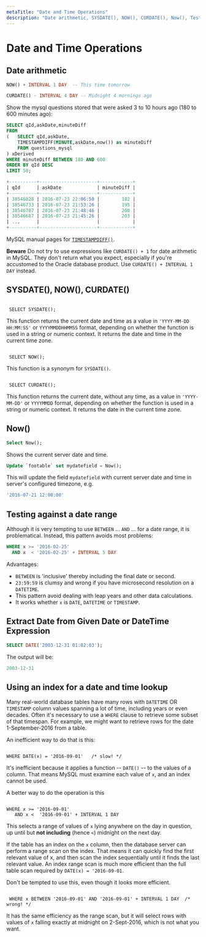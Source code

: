```yaml
---
metaTitle: "Date and Time Operations"
description: "Date arithmetic, SYSDATE(), NOW(), CURDATE(), Now(), Testing against a date range, Extract Date from Given Date or DateTime Expression, Using an index for a date and time lookup"
---
```


# Date and Time Operations




## Date arithmetic


```sql
NOW() + INTERVAL 1 DAY  -- This time tomorrow

CURDATE() - INTERVAL 4 DAY -- Midnight 4 mornings ago

```

Show the mysql questions stored that were
asked 3 to 10 hours ago (180 to 600 minutes ago):

```sql
SELECT qId,askDate,minuteDiff  
FROM 
(   SELECT qId,askDate,
    TIMESTAMPDIFF(MINUTE,askDate,now()) as minuteDiff 
    FROM questions_mysql 
) xDerived 
WHERE minuteDiff BETWEEN 180 AND 600 
ORDER BY qId DESC 
LIMIT 50;

+----------+---------------------+------------+
| qId      | askDate             | minuteDiff |
+----------+---------------------+------------+
| 38546828 | 2016-07-23 22:06:50 |        182 |
| 38546733 | 2016-07-23 21:53:26 |        195 |
| 38546707 | 2016-07-23 21:48:46 |        200 |
| 38546687 | 2016-07-23 21:45:26 |        203 |
| ...      |                     |            |
+----------+---------------------+------------+

```

MySQL manual pages for [`TIMESTAMPDIFF()`](https://dev.mysql.com/doc/refman/5.7/en/date-and-time-functions.html#function_timestampdiff).

**Beware** Do not try to use expressions like `CURDATE() + 1` for date arithmetic in MySQL. They don't return what you expect, especially if you're accustomed to the Oracle database product. Use `CURDATE() + INTERVAL 1 DAY` instead.



## SYSDATE(), NOW(), CURDATE()


```

 SELECT SYSDATE();

```

This function returns the current date and time as a value in `'YYYY-MM-DD HH:MM:SS'` or `YYYYMMDDHHMMSS` format, depending on whether the function is used in a string or numeric context. It returns the date and time in the current time zone.

```

 SELECT NOW();

```

This function is a synonym for `SYSDATE()`.

```

 SELECT CURDATE();

```

This function returns the current date, without any time,  as a value in `'YYYY-MM-DD'` or `YYYYMMDD` format, depending on whether the function is used in a string or numeric context. It returns the date in the current time zone.



## Now()


```sql
Select Now();

```

Shows the current server date and time.

```sql
Update `footable` set mydatefield = Now();

```

This will update the field `mydatefield` with current server date and time in server's configured timezone, e.g.

```sql
'2016-07-21 12:00:00'

```



## Testing against a date range


Although it is very tempting to use `BETWEEN` ... `AND` ... for a date range, it is problematical.  Instead, this pattern avoids most problems:

```sql
WHERE x >= '2016-02-25'
  AND x  < '2016-02-25' + INTERVAL 5 DAY

```

Advantages:

- `BETWEEN` is 'inclusive' thereby including the final date or second.
- `23:59:59` is clumsy and wrong if you have microsecond resolution on a `DATETIME`.
- This pattern avoid dealing with leap years and other data calculations.
- It works whether `x` is `DATE`, `DATETIME` or `TIMESTAMP`.



## Extract Date from Given Date or DateTime Expression


```sql
SELECT DATE('2003-12-31 01:02:03');

```

The output will be:

```sql
2003-12-31

```



## Using an index for a date and time lookup


Many real-world database tables have many rows with `DATETIME` OR `TIMESTAMP` column values spanning a lot of time, including years or even decades. Often it's necessary to use a `WHERE` clause to retrieve some subset of that timespan. For example, we might want to retrieve rows for the date 1-September-2016 from a table.

An inefficient way to do that is this:

```

WHERE DATE(x) = '2016-09-01'   /* slow! */

```

It's inefficient because it applies a function -- `DATE()` -- to the values of a column. That means MySQL must examine each value of `x`, and an index cannot be used.

A better way to do the operation is this

```

WHERE x >= '2016-09-01'
   AND x <  '2016-09-01' + INTERVAL 1 DAY

```

This selects a range of values of `x` lying anywhere on the day in question, up until but **not including** (hence `<`) midnight on the next day.

If the table has an index on the `x` column, then the database server can perform a range scan on the index. That means it can quickly find the first relevant value of x, and then scan the index sequentially until it finds the last relevant value. An index range scan is much more efficient than the full table scan required by `DATE(x) = '2016-09-01`.

Don't be tempted to use this, even though it looks more efficient.

```

 WHERE x BETWEEN '2016-09-01' AND '2016-09-01' + INTERVAL 1 DAY  /*  wrong! */

```

It has the same efficiency as the range scan, but it will select rows with values of `x` falling exactly at midnight on 2-Sept-2016, which is not what you want.

